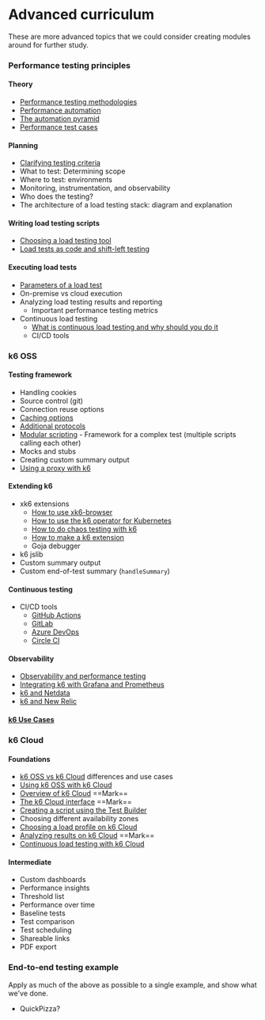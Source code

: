 # Advanced curriculum

These are more advanced topics that we could consider creating modules around for further study.

### Performance testing principles

#### Theory
- [Performance testing methodologies](Modules/Performance-testing-methodologies.md)
- [Performance automation](Modules/Performance-automation.md)
- [The automation pyramid](Modules/The-automation-pyramid.md)
- [Performance test cases](Modules/Performance-test-cases.md)

#### Planning
- [Clarifying testing criteria](Modules/Clarifying-testing-criteria.md)
- What to test: Determining scope
- Where to test: environments
- Monitoring, instrumentation, and observability
- Who does the testing?
- The architecture of a load testing stack: diagram and explanation

#### Writing load testing scripts
- [Choosing a load testing tool](Modules/Choosing-a-load-testing-tool.md)
- [Load tests as code and shift-left testing](Modules/Load-tests-as-code-and-shift-left-testing.md)

#### Executing load tests
- [Parameters of a load test](Modules/Parameters-of-a-load-test.md)
- On-premise vs cloud execution
- Analyzing load testing results and reporting
	- Important performance testing metrics
- Continuous load testing
	- [What is continuous load testing and why should you do it](Modules/What-is-continuous-load-testing-and-why-should-you-do-it.md)
	- CI/CD tools

### k6 OSS

#### Testing framework
- Handling cookies
- Source control (git)
- Connection reuse options
- [Caching options](Modules/Caching-options.md)
- [Additional protocols](Modules/Additional-protocols.md)
- [Modular scripting](Modules/Modular-scripting.md) - Framework for a complex test (multiple scripts calling each other)
- Mocks and stubs
- Creating custom summary output
- [Using a proxy with k6](Modules/Using-a-proxy-with-k6.md)

#### Extending k6
- xk6 extensions
	- [How to use xk6-browser](Modules/How-to-use-xk6-browser.md)
	- [How to use the k6 operator for Kubernetes](Modules/How-to-use-the-k6-operator-for-Kubernetes.md)
	- [How to do chaos testing with k6](Modules/How-to-do-chaos-testing-with-k6.md)
	- [How to make a k6 extension](Modules/How-to-make-a-k6-extension.md)
	- Goja debugger
- k6 jslib
- Custom summary output
- Custom end-of-test summary (`handleSummary`)

#### Continuous testing
- CI/CD tools
	- [GitHub Actions](Modules/GitHub-Actions.md)
	- [GitLab](Modules/GitLab.md)
	- [Azure DevOps](Modules/Azure-DevOps.md)
	- [Circle CI](Modules/Circle-CI.md)

#### Observability
- [Observability and performance testing](Modules/Observability-and-performance-testing.md)
- [Integrating k6 with Grafana and Prometheus](Modules/Integrating-k6-with-Grafana-and-Prometheus.md)
- [k6 and Netdata](Modules/k6-and-Netdata.md)
- [k6 and New Relic](Modules/k6-and-New-Relic.md)

#### [k6 Use Cases](Modules/k6-Use-Cases.md)

### k6 Cloud

#### Foundations
- [k6 OSS vs k6 Cloud](Modules/k6-OSS-vs-k6-Cloud.md) differences and use cases
- [Using k6 OSS with k6 Cloud](Modules/Using-k6-OSS-with-k6-Cloud.md)
- [Overview of k6 Cloud](Modules/Overview-of-k6-Cloud.md) ==Mark==
- [The k6 Cloud interface](Modules/The-k6-Cloud-interface.md) ==Mark==
- [Creating a script using the Test Builder](Modules/Creating-a-script-using-the-Test-Builder.md)
- Choosing different availability zones
- [Choosing a load profile on k6 Cloud](Modules/Choosing-a-load-profile-on-k6-Cloud.md)
- [Analyzing results on k6 Cloud](Modules/Analyzing-results-on-k6-Cloud.md) ==Mark==
- [Continuous load testing with k6 Cloud](Modules/Continuous-load-testing-with-k6-Cloud.md)

#### Intermediate
- Custom dashboards
- Performance insights
- Threshold list
- Performance over time
- Baseline tests
- Test comparison
- Test scheduling
- Shareable links
- PDF export
### End-to-end testing example

Apply as much of the above as possible to a single example, and show what we've done.

- QuickPizza?


